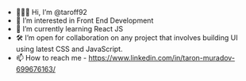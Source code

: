 - 🙋🏼‍♂️ Hi, I’m @taroff92
- 👀 I’m interested in Front End Development
- 🗿 I’m currently learning React JS
- 🛠 I’m open for collaboration on any project that involves building UI using latest CSS and JavaScript.
- 📫 How to reach me - https://www.linkedin.com/in/taron-muradov-699676163/

<!---
taroff92/taroff92 is a ✨ special ✨ repository because its `README.md` (this file) appears on your GitHub profile.
You can click the Preview link to take a look at your changes.
--->
